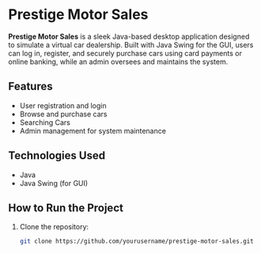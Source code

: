 # Prestige Motor Sales

**Prestige Motor Sales** is a sleek Java-based desktop application designed to simulate a virtual car dealership. Built with Java Swing for the GUI, users can log in, register, and securely purchase cars using card payments or online banking, while an admin oversees and maintains the system.

## Features

- User registration and login
- Browse and purchase cars
- Searching Cars
- Admin management for system maintenance

## Technologies Used

- Java
- Java Swing (for GUI)


## How to Run the Project

1. Clone the repository:
   ```bash
   git clone https://github.com/yourusername/prestige-motor-sales.git

